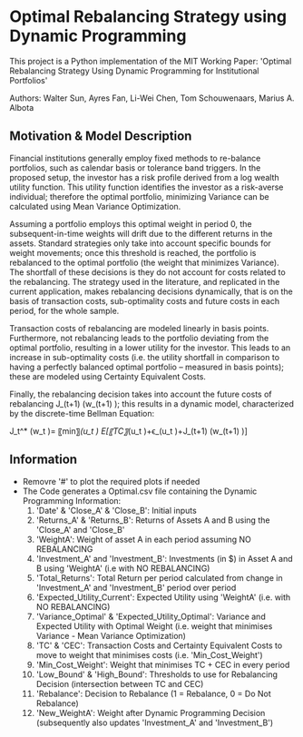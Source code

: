 Optimal Rebalancing Strategy using Dynamic Programming
======================================================
This project is a Python implementation of the MIT Working Paper:
'Optimal Rebalancing Strategy Using Dynamic Programming for Institutional Portfolios'

Authors: Walter Sun, Ayres Fan, Li-Wei Chen, Tom Schouwenaars, Marius A. Albota

Motivation & Model Description
------------------------------
Financial institutions generally employ fixed methods to re-balance portfolios, such as calendar basis or tolerance band triggers. In the proposed setup, the investor has a risk profile derived from a log wealth utility function. This utility function identifies the investor as a risk-averse individual; therefore the optimal portfolio, minimizing Variance can be calculated using Mean Variance Optimization.

Assuming a portfolio employs this optimal weight in period 0, the subsequent-in-time weights will drift due to the different returns in the assets. Standard strategies only take into account specific bounds for weight movements; once this threshold is reached, the portfolio is rebalanced to the optimal portfolio (the weight that minimizes Variance). The shortfall of these decisions is they do not account for costs related to the rebalancing. The strategy used in the literature, and replicated in the current application, makes rebalancing decisions dynamically, that is on the basis of transaction costs, sub-optimality costs and future costs in each period, for the whole sample.

Transaction costs of rebalancing are modeled linearly in basis points. Furthermore, not rebalancing leads to the portfolio deviating from the optimal portfolio, resulting in a lower utility for the investor. This leads to an increase in sub-optimality costs (i.e. the utility shortfall in comparison to having a perfectly balanced optimal portfolio – measured in basis points); these are modeled using Certainty Equivalent Costs.

Finally, the rebalancing decision takes into account the future costs of rebalancing J_(t+1) (w_(t+1) ); this results in a dynamic model, characterized by the discrete-time Bellman Equation:

J_t^* (w_t )= 〖min〗_(u_t ) E[〖TC〗_(u_t )+ϵ_(u_t )+J_(t+1) (w_(t+1) )]


Information
------------
* Removre '#' to plot the required plots if needed
* The Code generates a Optimal.csv file containing the Dynamic Programming Information:
	1. 'Date' & 'Close_A' & 'Close_B':						Initial inputs
	2. 'Returns_A' & 'Returns_B': 							Returns of Assets A and B using the 'Close_A' and 'Close_B'
	3. 'WeightA': 											Weight of asset A in each period assuming NO REBALANCING
	4. 'Investment_A' and 'Investment_B': 					Investments (in $) in Asset A and B using 'WeightA' (i.e with NO REBALANCING)
	5. 'Total_Returns': 									Total Return per period calculated from change in 'Investment_A' and 'Investment_B' period over period
	6. 'Expected_Utility_Current': 							Expected Utility using 'WeightA' (i.e. with NO REBALANCING)
	7. 'Variance_Optimal' & 'Expected_Utility_Optimal': 	Variance and Expected Utility with Optimal Weight (i.e. weight that minimises Variance - Mean Variance Optimization)
	8. 'TC' & 'CEC': 										Transaction Costs and Certainty Equivalent Costs to move to weight that minimises costs (i.e. 'Min_Cost_Weight')
	9. 'Min_Cost_Weight': 									Weight that minimises TC + CEC in every period
	10. 'Low_Bound' & 'High_Bound':							Thresholds to use for Rebalancing Decision (intersection between TC and CEC)
	11. 'Rebalance':										Decision to Rebalance (1 = Rebalance, 0 = Do Not Rebalance)
	12. 'New_WeightA':										Weight after Dynamic Programming Decision (subsequently also updates 'Investment_A' and 'Investment_B')
